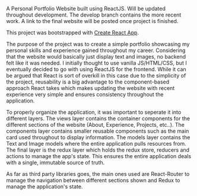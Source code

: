 A Personal Portfolio Website built using ReactJS. Will be updated throughout development. 
The develop branch contains the more recent work.
A link to the final website will be posted once project is finished.

This project was bootstrapped with [Create React App](https://github.com/facebookincubator/create-react-app).

The purpose of the project was to create a simple portfolio showcasing my personal skills and experience gained throughout my career. Considering that the website would basically just display text and images, no backend felt like it was needed. I initially thought to use vanilla JS/HTML/CSS, but I eventually decided to go with using ReactJS for the frontend. While it can be argued that React is sort of overkill in this case due to the simplicity of the project, reusability is a big advantage to the component-based approach React takes which makes updating the website with recent experience very simple and ensures consistency throughout the application.

To properly organize the application, it was important to seperate it into different layers. The views layer contains the container components for the different sections of the website (About, Experience, Projects, etc..). The components layer contains smaller reusable components such as the main card used throughout to display information. The models layer contains the Text and Image models where the entire application pulls resources from. The final layer is the redux layer which holds the redux store, reducers and actions to manage the app's state. This ensures the entire application deals with a single, immutable source of truth.

As far as third party libraries goes, the main ones used are React-Router to manage the navigation between different sections shown and Redux to manage the application's state.
